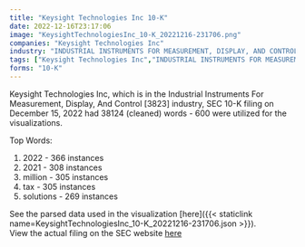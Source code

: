 ```yaml
---
title: "Keysight Technologies Inc 10-K"
date: 2022-12-16T23:17:06
image: "KeysightTechnologiesInc_10-K_20221216-231706.png"
companies: "Keysight Technologies Inc"
industry: "INDUSTRIAL INSTRUMENTS FOR MEASUREMENT, DISPLAY, AND CONTROL"
tags: ["Keysight Technologies Inc","INDUSTRIAL INSTRUMENTS FOR MEASUREMENT, DISPLAY, AND CONTROL","12-15-2022","10-K"]
forms: "10-K"
---
```

Keysight Technologies Inc, which is in the Industrial Instruments For Measurement, Display, And Control [3823] industry, SEC 10-K filing on December 15, 2022 had 38124 (cleaned) words - 600 were utilized for the visualizations.

Top Words:
1. 2022 - 366 instances
2. 2021 - 308 instances
3. million - 305 instances
4. tax - 305 instances
5. solutions - 269 instances


See the parsed data used in the visualization [here]({{< staticlink name=KeysightTechnologiesInc_10-K_20221216-231706.json >}}).  
View the actual filing on the SEC website [here](https://www.sec.gov/Archives/edgar/data/1601046/0001601046-22-000161.txt)